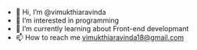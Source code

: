- 👋 Hi, I’m @vimukthiaravinda
- 👀 I’m interested in programming 
- 🌱 I’m currently learning about Front-end developmant
- 📫 How to reach me vimukthiaravinda18@gmail.com

<!---
vimukthiaravinda/vimukthiaravinda is a ✨ special ✨ repository because its `README.md` (this file) appears on your GitHub profile.
You can click the Preview link to take a look at your changes.
--->
